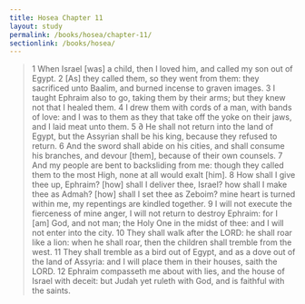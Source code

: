 ```yaml
---
title: Hosea Chapter 11
layout: study
permalink: /books/hosea/chapter-11/
sectionlink: /books/hosea/
---
```


> 1 When Israel [was] a child, then I loved him, and called my son out of Egypt.
> 2 [As] they called them, so they went from them: they sacrificed unto Baalim, and burned incense to graven images.
> 3 I taught Ephraim also to go, taking them by their arms; but they knew not that I healed them.
> 4 I drew them with cords of a man, with bands of love: and I was to them as they that take off the yoke on their jaws, and I laid meat unto them.
> 5 ∂ He shall not return into the land of Egypt, but the Assyrian shall be his king, because they refused to return.
> 6 And the sword shall abide on his cities, and shall consume his branches, and devour [them], because of their own counsels.
> 7 And my people are bent to backsliding from me: though they called them to the most High, none at all would exalt [him].
> 8 How shall I give thee up, Ephraim? [how] shall I deliver thee, Israel? how shall I make thee as Admah? [how] shall I set thee as Zeboim? mine heart is turned within me, my repentings are kindled together.
> 9 I will not execute the fierceness of mine anger, I will not return to destroy Ephraim: for I [am] God, and not man; the Holy One in the midst of thee: and I will not enter into the city.
> 10 They shall walk after the LORD: he shall roar like a lion: when he shall roar, then the children shall tremble from the west.
> 11 They shall tremble as a bird out of Egypt, and as a dove out of the land of Assyria: and I will place them in their houses, saith the LORD.
> 12 Ephraim compasseth me about with lies, and the house of Israel with deceit: but Judah yet ruleth with God, and is faithful with the saints.
